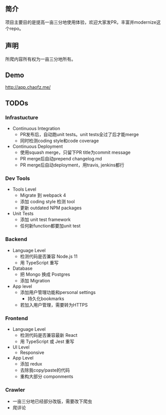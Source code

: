 ## 简介
项目主要目的是提高一亩三分地使用体验，欢迎大家发PR，丰富并modernize这个repo。

## 声明
所爬内容所有权为一亩三分地所有。

## Demo
http://app.chaofz.me/

## TODOs

### Infrastucture
* Continuous Integration
  * PR发布后，自动跑unit tests。unit tests全过了后才能merge
  * 同时检测coding style和code coverage
* Continuous Deployment
  * 使用squash merge，只留下PR title为commit message
  * PR merge后自动prepend changelog.md
  * PR merge后自动deployment，用travis, jenkins都行

### Dev Tools
* Tools Level
  * Migrate 到 webpack 4
  * 添加 coding style 检测 tool
  * 更新 outdated NPM packages
* Unit Tests
  * 添加 unit test framework
  * 任何新function都要加unit test

### Backend
* Language Level
  * 检测代码是否兼容 Node.js 11
  * 用 TypeScript 重写
* Database
  * 把 Mongo 换成 Postgres
  * 添加 Migration
* App level
  * 添加用户管理功能和personal settings
      * 持久化bookmarks
  * 若加入用户管理，需要转为HTTPS

### Frontend
* Language Level
  * 检测代码是否兼容最新 React
  * 用 TypeScript 或 Jest 重写
* UI Level
  * Responsive
* App Level
  * 添加 redux
  * 去除我copy/paste的代码
  * 重构大部分 componments

### Crawler
* 一亩三分地已经部分改版，需要改下爬虫
* 爬评论 
